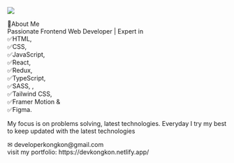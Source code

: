 ![](https://media.licdn.com/dms/image/D5616AQGdC2o40Dw2oA/profile-displaybackgroundimage-shrink_350_1400/0/1722950392750?e=1728518400&v=beta&t=QVXEaYZXk1kWTDWFDeWrPxzWuE-eiLtokau1jfVtOJ8)

<div>🚀About Me</div>
<div>Passionate Frontend Web Developer | Expert in</div>
<div>✅HTML,</div>
<div>✅CSS, </div>
<div>✅JavaScript, </div>
<div>✅React, </div>
<div>✅Redux,</div>
<div>✅TypeScript,</div>
<div>✅SASS, ,</div>
<div>✅Tailwind CSS,</div>
<div>✅Framer Motion &</div>
<div>✅Figma. </div>

My focus is on problems solving, latest technologies. Everyday I try my best to keep updated with the latest technologies

<div>&#9993; developerkongkon@gmail.com</div>
<div>visit my portfolio: https://devkongkon.netlify.app/</div>
